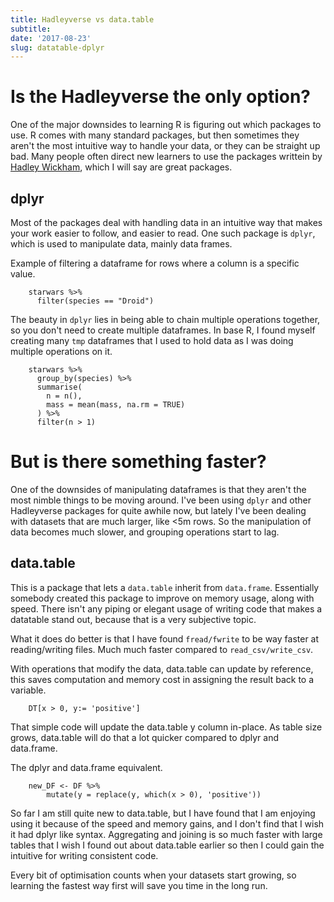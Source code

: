 ```yaml
---
title: Hadleyverse vs data.table
subtitle: 
date: '2017-08-23'
slug: datatable-dplyr
---
```


# Is the Hadleyverse the only option?

One of the major downsides to learning R is figuring out which packages to
use. R comes with many standard packages, but then sometimes they aren't the
most intuitive way to handle your data, or they can be straight up bad. Many
people often direct new learners to use the packages writtein by [Hadley
Wickham][2], which I will say are great packages.

## dplyr

Most of the packages deal with handling data in an intuitive way that makes
your work easier to follow, and easier to read. One such package is `dplyr`,
which is used to manipulate data, mainly data frames.

Example of filtering a dataframe for rows where a column is a specific value.

```
    starwars %>%
      filter(species == "Droid")
```

The beauty in `dplyr` lies in being able to chain multiple operations
together, so you don't need to create multiple dataframes. In base R, I found
myself creating many `tmp` dataframes that I used to hold data as I was doing
multiple operations on it.

```
    starwars %>%
      group_by(species) %>%
      summarise(
        n = n(),
        mass = mean(mass, na.rm = TRUE)
      ) %>%
      filter(n > 1)
```

# But is there something faster?

One of the downsides of manipulating dataframes is that they aren't the most
nimble things to be moving around. I've been using `dplyr` and other
Hadleyverse packages for quite awhile now, but lately I've been dealing with
datasets that are much larger, like <5m rows. So the manipulation of data
becomes much slower, and grouping operations start to lag.

## data.table

This is a package that lets a `data.table` inherit from `data.frame`.
Essentially somebody created this package to improve on memory usage, along
with speed. There isn't any piping or elegant usage of writing code that makes
a datatable stand out, because that is a very subjective topic.

What it does do better is that I have found `fread/fwrite` to be way faster at
reading/writing files. Much much faster compared to `read_csv/write_csv`.

With operations that modify the data, data.table can update by reference, this
saves computation and memory cost in assigning the result back to a variable.

```
    DT[x > 0, y:= 'positive']
```

That simple code will update the data.table y column in-place. As table size
grows, data.table will do that a lot quicker compared to dplyr and data.frame.

The dplyr and data.frame equivalent.

```
    new_DF <- DF %>%
        mutate(y = replace(y, which(x > 0), 'positive'))
```

So far I am still quite new to data.table, but I have found that I am enjoying
using it because of the speed and memory gains, and I don't find that I wish
it had dplyr like syntax. Aggregating and joining is so much faster with large
tables that I wish I found out about data.table earlier so then I could gain
the intuitive for writing consistent code.

Every bit of optimisation counts when your datasets start growing, so learning
the fastest way first will save you time in the long run.

[2]: http://hadley.nz/